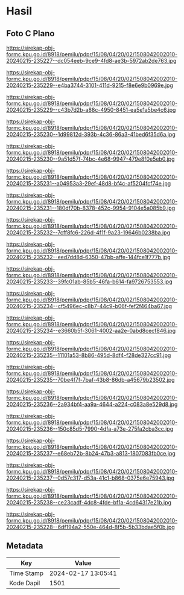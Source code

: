 # Hasil

## Foto C Plano

https://sirekap-obj-formc.kpu.go.id/8918/pemilu/pdpr/15/08/04/20/02/1508042002010-20240215-235227--dc054eeb-9ce9-4fd8-ae3b-5972ab2de763.jpg

https://sirekap-obj-formc.kpu.go.id/8918/pemilu/pdpr/15/08/04/20/02/1508042002010-20240215-235229--e4ba3744-3101-411d-9215-f8e6e9b0969e.jpg

https://sirekap-obj-formc.kpu.go.id/8918/pemilu/pdpr/15/08/04/20/02/1508042002010-20240215-235229--c43b7d2b-a88c-4950-8451-ea5e1a5be4c6.jpg

https://sirekap-obj-formc.kpu.go.id/8918/pemilu/pdpr/15/08/04/20/02/1508042002010-20240215-235230--1d99812d-393b-4c36-86a3-41bed6f35d6a.jpg

https://sirekap-obj-formc.kpu.go.id/8918/pemilu/pdpr/15/08/04/20/02/1508042002010-20240215-235230--9a51d57f-74bc-4e68-9947-479e8f0e5eb0.jpg

https://sirekap-obj-formc.kpu.go.id/8918/pemilu/pdpr/15/08/04/20/02/1508042002010-20240215-235231--a04953a3-29ef-48d8-bf4c-af5204fcf74e.jpg

https://sirekap-obj-formc.kpu.go.id/8918/pemilu/pdpr/15/08/04/20/02/1508042002010-20240215-235231--180df70b-8378-452c-9954-9104e5a085b9.jpg

https://sirekap-obj-formc.kpu.go.id/8918/pemilu/pdpr/15/08/04/20/02/1508042002010-20240215-235232--7cff8fc6-226d-4f1f-9a23-19646b0238ba.jpg

https://sirekap-obj-formc.kpu.go.id/8918/pemilu/pdpr/15/08/04/20/02/1508042002010-20240215-235232--eed7dd8d-6350-47bb-affe-144fce1f777b.jpg

https://sirekap-obj-formc.kpu.go.id/8918/pemilu/pdpr/15/08/04/20/02/1508042002010-20240215-235233--39fc01ab-85b5-46fa-b614-fa9726753553.jpg

https://sirekap-obj-formc.kpu.go.id/8918/pemilu/pdpr/15/08/04/20/02/1508042002010-20240215-235234--cf5496ec-c8b7-44c9-b06f-fef2f464ba67.jpg

https://sirekap-obj-formc.kpu.go.id/8918/pemilu/pdpr/15/08/04/20/02/1508042002010-20240215-235234--e3660b5f-3061-4002-aa2e-0abd8cecf846.jpg

https://sirekap-obj-formc.kpu.go.id/8918/pemilu/pdpr/15/08/04/20/02/1508042002010-20240215-235235--11101a53-8b86-495d-8df4-f28de327cc91.jpg

https://sirekap-obj-formc.kpu.go.id/8918/pemilu/pdpr/15/08/04/20/02/1508042002010-20240215-235235--70be4f7f-7baf-43b8-86db-a45679b23502.jpg

https://sirekap-obj-formc.kpu.go.id/8918/pemilu/pdpr/15/08/04/20/02/1508042002010-20240215-235236--2a934bf4-aa9a-4644-a224-c083a8e529d8.jpg

https://sirekap-obj-formc.kpu.go.id/8918/pemilu/pdpr/15/08/04/20/02/1508042002010-20240215-235236--150c85d5-7990-4dfa-a73e-275fa2cba3cc.jpg

https://sirekap-obj-formc.kpu.go.id/8918/pemilu/pdpr/15/08/04/20/02/1508042002010-20240215-235237--e68eb72b-8b24-47b3-a813-1807083fb0ce.jpg

https://sirekap-obj-formc.kpu.go.id/8918/pemilu/pdpr/15/08/04/20/02/1508042002010-20240215-235237--0d57c317-d53a-41c1-b868-0375e6e75943.jpg

https://sirekap-obj-formc.kpu.go.id/8918/pemilu/pdpr/15/08/04/20/02/1508042002010-20240215-235238--ce23cadf-4dc8-4fde-bf1a-4cd64317e21b.jpg

https://sirekap-obj-formc.kpu.go.id/8918/pemilu/pdpr/15/08/04/20/02/1508042002010-20240215-235228--6df194a2-550e-464d-8f5b-5b33bdae5f0b.jpg


## Metadata

| Key        | Value               |
| ---------- | ------------------- |
| Time Stamp | 2024-02-17 13:05:41 |
| Kode Dapil | 1501                |



